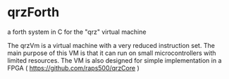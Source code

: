 qrzForth
========

a forth system in C for the "qrz" virtual machine

The qrzVm is a virtual machine with a very reduced instruction set.
The main purpose of this VM is that it can run on small microcontrollers
with limited resources. 
The VM is also designed for simple implementation in a FPGA
( https://github.com/raps500/qrzCore )


